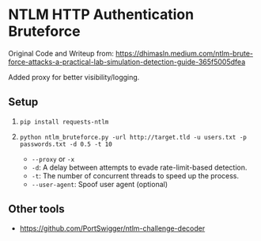 # NTLM HTTP Authentication Bruteforce
Original Code and Writeup from: https://dhimasln.medium.com/ntlm-brute-force-attacks-a-practical-lab-simulation-detection-guide-365f5005dfea

Added proxy for better visibility/logging.

## Setup
1. `pip install requests-ntlm`

2. `python ntlm_bruteforce.py -url http://target.tld -u users.txt -p passwords.txt -d 0.5 -t 10`

    - `--proxy` or `-x`
    - `-d`: A delay between attempts to evade rate-limit-based detection.
    - `-t`: The number of concurrent threads to speed up the process.
    - `--user-agent`: Spoof user agent (optional)

## Other tools
- https://github.com/PortSwigger/ntlm-challenge-decoder
